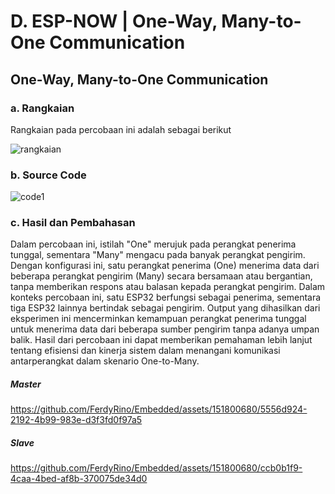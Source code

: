 # D. ESP-NOW | One-Way, Many-to-One Communication

## One-Way, Many-to-One Communication

### a. Rangkaian
Rangkaian pada percobaan ini adalah sebagai berikut

![rangkaian](https://github.com/FerdyRino/Embedded/assets/151800680/52b85418-9c1b-41ac-b001-675da60551a0)


### b. Source Code

![code1](https://github.com/FerdyRino/Embedded/assets/151800680/80c2357a-249c-41ab-8a07-915035591de2)


### c. Hasil dan Pembahasan
Dalam percobaan ini, istilah "One" merujuk pada perangkat penerima tunggal, sementara "Many" mengacu pada banyak perangkat pengirim. Dengan konfigurasi ini, satu perangkat penerima (One) menerima data dari beberapa perangkat pengirim (Many) secara bersamaan atau bergantian, tanpa memberikan respons atau balasan kepada perangkat pengirim. Dalam konteks percobaan ini, satu ESP32 berfungsi sebagai penerima, sementara tiga ESP32 lainnya bertindak sebagai pengirim. Output yang dihasilkan dari eksperimen ini mencerminkan kemampuan perangkat penerima tunggal untuk menerima data dari beberapa sumber pengirim tanpa adanya umpan balik. Hasil dari percobaan ini dapat memberikan pemahaman lebih lanjut tentang efisiensi dan kinerja sistem dalam menangani komunikasi antarperangkat dalam skenario One-to-Many.

##### Master



https://github.com/FerdyRino/Embedded/assets/151800680/5556d924-2192-4b99-983e-d3f3fd0f97a5



##### Slave



https://github.com/FerdyRino/Embedded/assets/151800680/ccb0b1f9-4caa-4bed-af8b-370075de34d0




